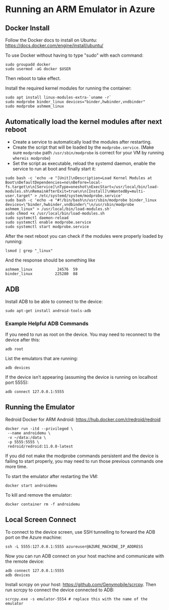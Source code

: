 # Running an ARM Emulator in Azure

## Docker Install
Follow the Docker docs to install on Ubuntu: https://docs.docker.com/engine/install/ubuntu/

To use Docker without having to type "sudo" with each command:
```
sudo groupadd docker
sudo usermod -aG docker $USER
```

Then reboot to take effect.

Install the required kernel modules for running the container:
```
sudo apt install linux-modules-extra-`uname -r`
sudo modprobe binder_linux devices="binder,hwbinder,vndbinder"
sudo modprobe ashmem_linux
```

## Automatically load the kernel modules after next reboot
- Create a service to automatically load the modules after restarting.
- Create the script that will be loaded by the `modprobe.service`.
  (Make sure `modprobe` path `/usr/sbin/modprobe` is correct for your VM by running `whereis modprobe`)
- Set the script as executable, reload the systemd daemon, enable the service to run at boot and finally start it:
```
sudo bash -c 'echo -e "[Unit]\nDescription=Load Kernel Modules at Boot\nDefaultDependencies=no\nBefore=local-fs.target\n\n[Service]\nType=oneshot\nExecStart=/usr/local/bin/load-modules.sh\nRemainAfterExit=true\n\n[Install]\nWantedBy=multi-user.target" > /etc/systemd/system/modprobe.service'
sudo bash -c 'echo -e "#!/bin/bash\n/usr/sbin/modprobe binder_linux devices=\"binder,hwbinder,vndbinder\"\n/usr/sbin/modprobe ashmem_linux" > /usr/local/bin/load-modules.sh'
sudo chmod +x /usr/local/bin/load-modules.sh
sudo systemctl daemon-reload
sudo systemctl enable modprobe.service
sudo systemctl start modprobe.service
```

After the next reboot you can check if the modules were properly loaded by running:
```
lsmod | grep "_linux"
```
And the response should be something like
```
ashmem_linux           24576  59
binder_linux          225280  88
```

## ADB
Install ADB to be able to connect to the device:
```
sudo apt-get install android-tools-adb
```
### Example Helpful ADB Commands
If you need to run as root on the device. You may need to reconnect to the device after this:
```
adb root
```
List the emulators that are running:
```
adb devices
```
If the device isn’t appearing (assuming the device is running on localhost port 5555):
```
adb connect 127.0.0.1:5555
```
## Running the Emulator
Redroid Docker for ARM Android: https://hub.docker.com/r/redroid/redroid
```
docker run -itd --privileged \
 --name androidemu \
 -v ~/data:/data \
 -p 5555:5555 \
 redroid/redroid:11.0.0-latest
```
If you did not make the modprobe commands persistent and the device is failing to start properly, you may need to run those previous commands one more time.

To start the emulator after restarting the VM:
```
docker start androidemu
```

To kill and remove the emulator:
```
docker container rm -f androidemu
```

## Local Screen Connect
To connect to the device screen, use SSH tunnelling to forward the ADB port on the Azure machine:
```
ssh -L 5555:127.0.0.1:5555 azureuser@AZURE_MACHINE_IP_ADDRESS
```
Now you can run ADB connect on your host machine and communicate with the remote device:
```
adb connect 127.0.0.1:5555
adb devices
```
Install scrcpy on your host: https://github.com/Genymobile/scrcpy. Then run scrcpy to connect the device connected to ADB:
```
scrcpy.exe -s emulator-5554 # replace this with the name of the emulator
```
